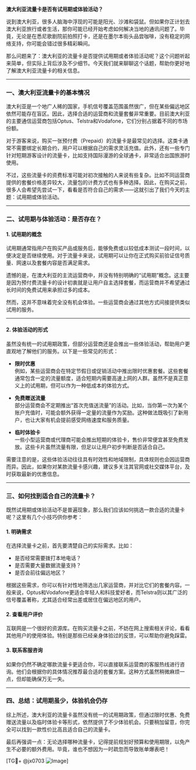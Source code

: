 **澳大利亚流量卡是否有试用期或体验活动？**

说到澳大利亚，很多人脑海中浮现的可能是阳光、沙滩和袋鼠。但如果你正计划去澳大利亚旅行或者生活，那你可能已经开始考虑如何解决当地的通讯问题了。毕竟，无论是在悉尼歌剧院前拍照打卡，还是在墨尔本街头品尝咖啡，没有稳定的网络支持，你可能会错过很多精彩瞬间。

那么问题来了：澳大利亚的流量卡是否提供试用期或者体验活动呢？这个问题听起来简单，但实际上背后涉及不少细节。今天我们就来聊聊这个话题，帮助你更好地了解澳大利亚流量卡的相关信息。

---

### **一、澳大利亚流量卡的基本情况**

澳大利亚是一个地广人稀的国家，手机信号覆盖范围虽然很广，但在某些偏远地区依然可能存在盲区。因此，选择合适的运营商和流量套餐非常重要。目前澳大利亚的主要通信运营商包括Optus、Telstra和Vodafone，它们分别占据着不同的市场份额。

对于游客来说，购买一张预付费（Prepaid）的流量卡是最常见的选择。这类卡通常不需要绑定长期合约，用户可以根据自己的需求灵活充值。此外，还有一些专门针对短期游客设计的流量卡，比如支持国际漫游的全球通卡，非常适合出国旅游时使用。

不过，这些流量卡的资费标准可能对初次接触的人来说有些复杂。比如不同运营商提供的套餐价格差异较大，流量包的计费方式也有多种选择。因此，在购买之前，很多人会希望先尝试一下，看看是否符合自己的需求——这就引出了我们今天的主题：试用期或体验活动。

---

### **二、试用期与体验活动：是否存在？**

#### **1. 试用期的概念**
试用期通常指用户在购买产品或服务后，能够免费或以较低成本测试一段时间，以便决定是否继续使用。对于流量卡来说，试用期可以让你在正式购买前验证信号质量、网速以及套餐内容是否满足需求。

遗憾的是，在澳大利亚的主流运营商中，并没有特别明确的“试用期”概念。这主要是因为预付费流量卡的设计初衷就是让用户自主选择套餐，而运营商并不希望通过长时间的免费试用来承担过多的成本。

然而，这并不意味着完全没有机会体验。一些运营商会通过其他方式间接提供类似试用的服务。

---

#### **2. 体验活动的形式**
虽然没有统一的试用期政策，但部分运营商还是会推出一些体验活动，帮助用户更直观地了解他们的服务。以下是一些常见的形式：

- **限时优惠**  
  例如，某些运营商会在特定节假日或促销活动中推出限时优惠套餐。这些套餐通常包含一定的流量额度，适合短期内需要高速上网的人群。虽然不是真正意义上的试用期，但可以作为一种低成本的体验方式。

- **免费赠送流量**  
  部分运营商会不定期推出“首次充值送流量”的活动。比如，当你第一次为某个账户充值时，可能会额外获得一定量的流量作为奖励。这种做法既吸引了新用户，也让大家有机会提前感受网络速度和服务质量。

- **临时体验卡**  
  一些小型运营商或代理商可能会推出短期的体验卡，售价非常便宜甚至免费发放。这些卡片虽然流量有限，但足以让用户初步判断是否适合自己。

需要注意的是，这些体验活动往往具有时效性和地域限制，具体规则也会因运营商而异。因此，如果你对某款流量卡感兴趣，建议多关注其官网或社交媒体平台，及时获取最新的优惠信息。

---

### **三、如何找到适合自己的流量卡？**

既然试用期或体验活动不是普遍现象，那么我们应该如何挑选一款合适的流量卡呢？这里有几个小技巧供你参考：

#### **1. 明确需求**
在选择流量卡之前，首先要清楚自己的实际需求。比如：
- 是否经常需要拨打本地电话？
- 是否需要大量数据流量支持？
- 是否会前往偏远地区？

根据这些需求，你可以有针对性地筛选出几家运营商，并对比它们的套餐内容。一般来说，Optus和Vodafone更适合年轻人和科技爱好者，而Telstra则以其广泛的信号覆盖著称，尤其适合经常出差或居住在偏远地区的用户。

#### **2. 查看用户评价**
互联网是一个很好的资源库。在购买流量卡之前，不妨在网上搜索相关评论，看看其他用户的使用体验。特别是那些已经亲身体验过的反馈，可以帮助你避免踩雷。

#### **3. 联系客服咨询**
如果你仍然不确定哪款流量卡更适合你，可以直接联系运营商的客服热线进行咨询。他们会根据你的具体情况推荐最合适的套餐方案。这种方式虽然稍微麻烦一点，但却能确保万无一失。

---

### **四、总结：试用期虽少，体验机会仍存**

综上所述，澳大利亚的流量卡虽然没有统一的试用期政策，但通过限时优惠、免费赠送流量以及临时体验卡等形式，依然提供了不少体验机会。只要稍加留意，你完全可以找到一款性价比高且适合自己的流量卡。

最后再强调一点：无论选择哪种流量卡，记得提前规划好预算和使用期限，以免产生不必要的额外费用。毕竟，谁也不想因为一时疏忽而导致账单爆表吧！

[TG💪+ @jx0703 ![Image](https://github.com/user-attachments/assets/dbca1d08-cadb-493c-b0ec-ad6f7a83f270)]